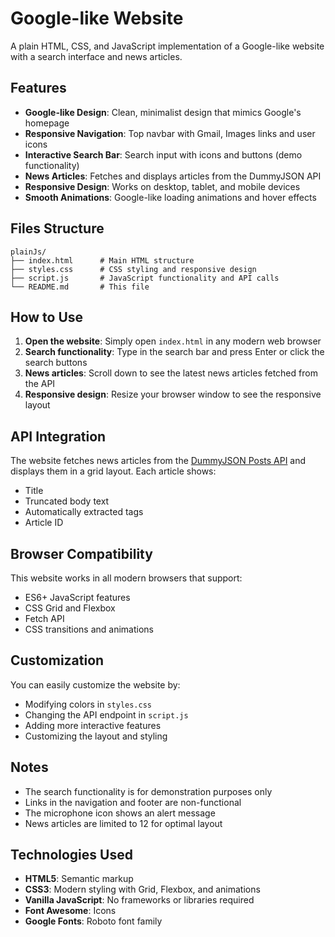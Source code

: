 # Google-like Website

A plain HTML, CSS, and JavaScript implementation of a Google-like website with a search interface and news articles.

## Features

- **Google-like Design**: Clean, minimalist design that mimics Google's homepage
- **Responsive Navigation**: Top navbar with Gmail, Images links and user icons
- **Interactive Search Bar**: Search input with icons and buttons (demo functionality)
- **News Articles**: Fetches and displays articles from the DummyJSON API
- **Responsive Design**: Works on desktop, tablet, and mobile devices
- **Smooth Animations**: Google-like loading animations and hover effects

## Files Structure

```
plainJs/
├── index.html      # Main HTML structure
├── styles.css      # CSS styling and responsive design
├── script.js       # JavaScript functionality and API calls
└── README.md       # This file
```

## How to Use

1. **Open the website**: Simply open `index.html` in any modern web browser
2. **Search functionality**: Type in the search bar and press Enter or click the search buttons
3. **News articles**: Scroll down to see the latest news articles fetched from the API
4. **Responsive design**: Resize your browser window to see the responsive layout

## API Integration

The website fetches news articles from the [DummyJSON Posts API](https://dummyjson.com/posts) and displays them in a grid layout. Each article shows:

- Title
- Truncated body text
- Automatically extracted tags
- Article ID

## Browser Compatibility

This website works in all modern browsers that support:

- ES6+ JavaScript features
- CSS Grid and Flexbox
- Fetch API
- CSS transitions and animations

## Customization

You can easily customize the website by:

- Modifying colors in `styles.css`
- Changing the API endpoint in `script.js`
- Adding more interactive features
- Customizing the layout and styling

## Notes

- The search functionality is for demonstration purposes only
- Links in the navigation and footer are non-functional
- The microphone icon shows an alert message
- News articles are limited to 12 for optimal layout

## Technologies Used

- **HTML5**: Semantic markup
- **CSS3**: Modern styling with Grid, Flexbox, and animations
- **Vanilla JavaScript**: No frameworks or libraries required
- **Font Awesome**: Icons
- **Google Fonts**: Roboto font family
